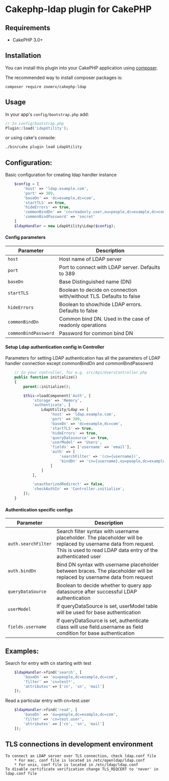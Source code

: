 # Cakephp-ldap plugin for CakePHP

## Requirements

* CakePHP 3.0+

## Installation

You can install this plugin into your CakePHP application using [composer](http://getcomposer.org).

The recommended way to install composer packages is:

```
composer require zoomrx/cakephp-ldap
```

## Usage

In your app's `config/bootstrap.php` add:

```php
// In config/bootstrap.php
Plugin::load('LdapUtility');
```

or using cake's console:

```sh
./bin/cake plugin load LdapUtility
```

## Configuration:

Basic configuration for creating ldap handler instance

```php
	$config = [
		'host' => 'ldap.example.com',
        'port' => 389,
        'baseDn' => 'dc=example,dc=com',
        'startTLS' => true,
        'hideErrors' => true,
        'commonBindDn' => 'cn=readonly.user,ou=people,dc=example,dc=com',
        'commonBindPassword' => 'secret'
	]
	$ldapHandler = new LdapUtility\Ldap($config);
```

#### Config parameters

| Parameter | Description |
| --------- | ----------- |
| `host` | Host name of LDAP server |
| `port` | Port to connect with LDAP server. Defaults to 389 |
| `baseDn` | Base Distinguished name (DN) |
| `startTLS` | Boolean to decide on connection with/without TLS. Defaults to false|
| `hideErrors` | Boolean to show/hide LDAP errors. Defaults to false |
| `commonBindDn` | Common bind DN. Used in the case of readonly operations |
| `commonBindPassword` | Password for common bind DN |



#### Setup Ldap authentication config in Controller

Parameters for setting LDAP authentication has all the parameters of LDAP handler connection except commonBindDn and commonBindPassowrd

```php
    // In your controller, for e.g. src/Api/UsersController.php
    public function initialize()
    {
        parent::initialize();

        $this->loadComponent('Auth', [
            'storage' => 'Memory',
            'authenticate', [
                LdapUtility/Ldap => [
					'host' => 'ldap.example.com',
			        'port' => 389,
			        'baseDn' => 'dc=example,dc=com',
			        'startTLS' => true,
			        'hideErrors' => true,
			        'queryDatasource' => true,
                    'userModel' => 'Users',
                    'fields' => ['username' => 'email'],
                    'auth' => [
		                'searchFilter' => '(cn={username})',
		                'bindDn' => 'cn={username},ou=people,dc=example,dc=com'
		            ]
				]
            ],

            'unauthorizedRedirect' => false,
            'checkAuthIn' => 'Controller.initialize',
        ]);
    }
```

#### Authentication specific configs

| Parameter | Description |
| --------- | ----------- |
| `auth.searchFilter` | Search filter syntax with username placeholder. The placeholder will be replaced by username data from request. This is used to read LDAP data entry of the authenticated user |
| `auth.bindDn` | Bind DN syntax with username placeholder between braces. The placeholder will be replaced by username data from request |
| `queryDataSource` | Boolean to decide whether to query app datasource after successful LDAP authentication |
| `userModel` | If queryDataSource is set, userModel table will be used for base authentication |
| `fields.username` | If queryDataSource is set, authenticate class will use field.username as field condition for base authentication |


## Examples:

Search for entry with cn starting with test
```php
	$ldapHandler->find('search', [
		'baseDn' => 'ou=people,dc=example,dc=com',
		'filter' => 'cn=test*',
		'attributes' => ['cn', 'sn', 'mail']
	]);
```

Read a particular entry with cn=test.user
```php
	$ldapHandler->find('read', [
		'baseDn' => 'ou=people,dc=example,dc=com',
		'filter' => 'cn=test.user',
		'attributes' => ['cn', 'sn', 'mail']
	]);
```

## TLS connections in development environment
	
	To connect an LDAP server over TLS connection, check ldap.conf file
		* For mac, conf file is located in /etc/openldap/ldap.conf
		* For unix, conf file is located in /etc/ldap/ldap.conf 
	To disable certificate verification change TLS_REQCERT to 'never' in ldap.conf file
